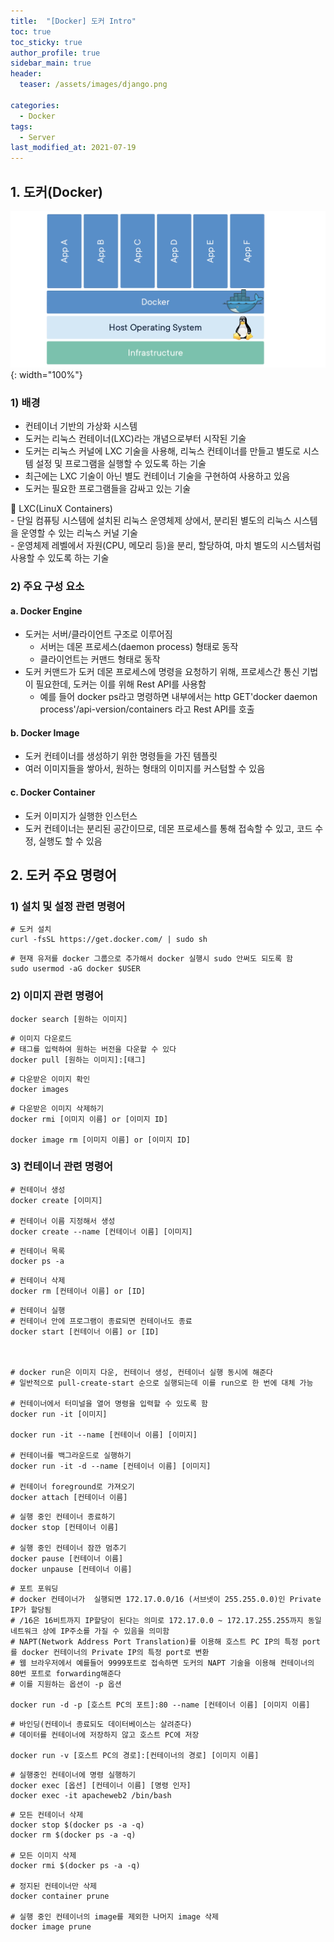 ```yaml
---
title:  "[Docker] 도커 Intro"
toc: true
toc_sticky: true
author_profile: true
sidebar_main: true
header:
  teaser: /assets/images/django.png

categories:
  - Docker
tags:
  - Server
last_modified_at: 2021-07-19
---  
```


## 1. 도커(Docker)  

![](/assets/images/docker_1.png){: width="100%"}  

### 1) 배경  
- 컨테이너 기반의 가상화 시스템
- 도커는 리눅스 컨테이너(LXC)라는 개념으로부터 시작된 기술  
- 도커는 리눅스 커널에 LXC 기술을 사용해, 리눅스 컨테이너를 만들고 별도로 시스템 설정 및 프로그램을 실행할 수 있도록 하는 기술  
- 최근에는 LXC 기술이 아닌 별도 컨테이너 기술을 구현하여 사용하고 있음  
- 도커는 필요한 프로그램들을 감싸고 있는 기술  

🔔 LXC(LinuX Containers)  
    - 단일 컴퓨팅 시스템에 설치된 리눅스 운영체제 상에서, 분리된 별도의 리눅스 시스템을 운영할 수 있는 리눅스 커널 기술  
    - 운영체제 레벨에서 자원(CPU, 메모리 등)을 분리, 할당하여, 마치 별도의 시스템처럼 사용할 수 있도록 하는 기술 

### 2) 주요 구성 요소  

#### a. Docker Engine  
- 도커는 서버/클라이언트 구조로 이루어짐
  - 서버는 데몬 프로세스(daemon process) 형태로 동작
  - 클라이언트는 커맨드 형태로 동작  
- 도커 커맨드가 도커 데몬 프로세스에 명령을 요청하기 위해, 프로세스간 통신 기법이 필요한데, 도커는 이를 위해 Rest API를 사용함  
  - 예를 들어 docker ps라고 명령하면 내부에서는 http GET'docker daemon process'/api-version/containers 라고 Rest API를 호출

#### b. Docker Image
- 도커 컨테이너를 생성하기 위한 명령들을 가진 템플릿
- 여러 이미지들을 쌓아서, 원하는 형태의 이미지를 커스텀할 수 있음

#### c. Docker Container
- 도커 이미지가 실행한 인스턴스
- 도커 컨테이너는 분리된 공간이므로, 데몬 프로세스를 통해 접속할 수 있고, 코드 수정, 실행도 할 수 있음  

## 2. 도커 주요 명령어  

### 1) 설치 및 설정 관련 명령어

```
# 도커 설치
curl -fsSL https://get.docker.com/ | sudo sh
```

```
# 현재 유저를 docker 그룹으로 추가해서 docker 실행시 sudo 안써도 되도록 함
sudo usermod -aG docker $USER
```

### 2) 이미지 관련 명령어

```
docker search [원하는 이미지]
```

```
# 이미지 다운로드
# 태그를 입력하여 원하는 버전을 다운할 수 있다
docker pull [원하는 이미지]:[태그]
```

```
# 다운받은 이미지 확인
docker images
```

```
# 다운받은 이미지 삭제하기
docker rmi [이미지 이름] or [이미지 ID]

docker image rm [이미지 이름] or [이미지 ID]
```

### 3) 컨테이너 관련 명령어

```
# 컨테이너 생성
docker create [이미지]

# 컨테이너 이름 지정해서 생성
docker create --name [컨테이너 이름] [이미지]
```

```
# 컨테이너 목록
docker ps -a
```

```
# 컨테이너 삭제
docker rm [컨테이너 이름] or [ID]
```

```
# 컨테이너 실행
# 컨테이너 안에 프로그램이 종료되면 컨테이너도 종료
docker start [컨테이너 이름] or [ID]



# docker run은 이미지 다운, 컨테이너 생성, 컨테이너 실행 동시에 해준다
# 일반적으로 pull-create-start 순으로 실행되는데 이를 run으로 한 번에 대체 가능

# 컨테이너에서 터미널을 열어 명령을 입력할 수 있도록 함
docker run -it [이미지]

docker run -it --name [컨테이너 이름] [이미지]

# 컨테이너를 백그라운드로 실행하기
docker run -it -d --name [컨테이너 이름] [이미지]

# 컨테이너 foreground로 가져오기
docker attach [컨테이너 이름]
```

```
# 실행 중인 컨테이너 종료하기
docker stop [컨테이너 이름]

# 실행 중인 컨테이너 잠깐 멈추기
docker pause [컨테이너 이름]
docker unpause [컨테이너 이름]
```

```
# 포트 포워딩
# docker 컨테이너가  실행되면 172.17.0.0/16 (서브넷이 255.255.0.0)인 Private IP가 할당됨
# /16은 16비트까지 IP할당이 된다는 의미로 172.17.0.0 ~ 172.17.255.255까지 동일 네트워크 상에 IP주소를 가질 수 있음을 의미함
# NAPT(Network Address Port Translation)를 이용해 호스트 PC IP의 특정 port를 docker 컨테이너의 Private IP의 특정 port로 변환
# 웹 브라우저에서 예를들어 9999포트로 접속하면 도커의 NAPT 기술을 이용해 컨테이너의 80번 포트로 forwarding해준다
# 이를 지원하는 옵션이 -p 옵션

docker run -d -p [호스트 PC의 포트]:80 --name [컨테이너 이름] [이미지 이름]
```

```
# 바인딩(컨테이너 종료되도 데이터베이스는 살려준다)
# 데이터를 컨테이너에 저장하지 않고 호스트 PC에 저장

docker run -v [호스트 PC의 경로]:[컨테이너의 경로] [이미지 이름]
```

```
# 실행중인 컨테이너에 명령 실행하기
docker exec [옵션] [컨테이너 이름] [명령 인자]
docker exec -it apacheweb2 /bin/bash
```

```
# 모든 컨테이너 삭제
docker stop $(docker ps -a -q)
docker rm $(docker ps -a -q)

# 모든 이미지 삭제
docker rmi $(docker ps -a -q)

# 정지된 컨테이너만 삭제
docker container prune

# 실행 중인 컨테이너의 image를 제외한 나머지 image 삭제
docker image prune
```
